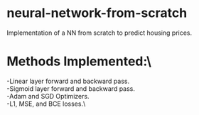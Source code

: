 # neural-network-from-scratch
Implementation of a NN from scratch to predict housing prices.

# Methods Implemented:\
  -Linear layer forward and backward pass.\
  -Sigmoid layer forward and backward pass.\
  -Adam and SGD Optimizers.\
  -L1, MSE, and BCE losses.\
  

